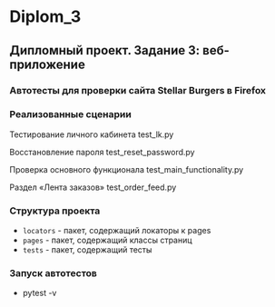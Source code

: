 # Diplom_3

## Дипломный проект. Задание 3: веб-приложение

### Автотесты для проверки сайта Stellar Burgers в Firefox

### Реализованные сценарии

Тестирование личного кабинета test_lk.py

Восстановление пароля test_reset_password.py

Проверка основного функционала test_main_functionality.py

Раздел «Лента заказов» test_order_feed.py


### Структура проекта

- `locators` - пакет, содержащий локаторы к pages
- `pages` - пакет, содержащий классы страниц
- `tests` - пакет, содержащий тесты

### Запуск автотестов

- pytest -v
